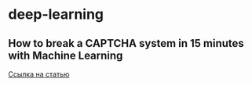 # deep-learning

## How to break a CAPTCHA system in 15 minutes with Machine Learning
[Ссылка на статью](https://medium.com/@ageitgey/how-to-break-a-captcha-system-in-15-minutes-with-machine-learning-dbebb035a710)
